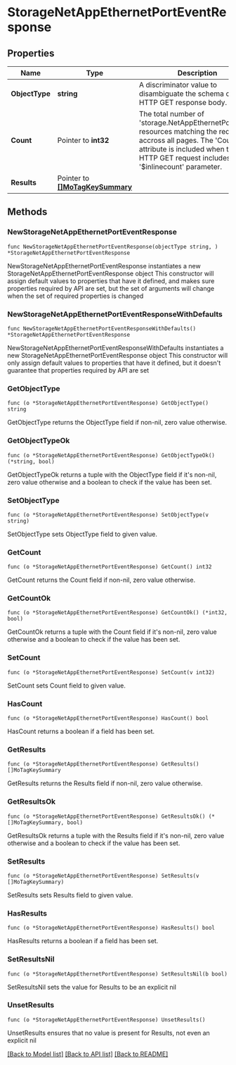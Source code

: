 # StorageNetAppEthernetPortEventResponse

## Properties

Name | Type | Description | Notes
------------ | ------------- | ------------- | -------------
**ObjectType** | **string** | A discriminator value to disambiguate the schema of a HTTP GET response body. | 
**Count** | Pointer to **int32** | The total number of &#39;storage.NetAppEthernetPortEvent&#39; resources matching the request, accross all pages. The &#39;Count&#39; attribute is included when the HTTP GET request includes the &#39;$inlinecount&#39; parameter. | [optional] 
**Results** | Pointer to [**[]MoTagKeySummary**](MoTagKeySummary.md) |  | [optional] 

## Methods

### NewStorageNetAppEthernetPortEventResponse

`func NewStorageNetAppEthernetPortEventResponse(objectType string, ) *StorageNetAppEthernetPortEventResponse`

NewStorageNetAppEthernetPortEventResponse instantiates a new StorageNetAppEthernetPortEventResponse object
This constructor will assign default values to properties that have it defined,
and makes sure properties required by API are set, but the set of arguments
will change when the set of required properties is changed

### NewStorageNetAppEthernetPortEventResponseWithDefaults

`func NewStorageNetAppEthernetPortEventResponseWithDefaults() *StorageNetAppEthernetPortEventResponse`

NewStorageNetAppEthernetPortEventResponseWithDefaults instantiates a new StorageNetAppEthernetPortEventResponse object
This constructor will only assign default values to properties that have it defined,
but it doesn't guarantee that properties required by API are set

### GetObjectType

`func (o *StorageNetAppEthernetPortEventResponse) GetObjectType() string`

GetObjectType returns the ObjectType field if non-nil, zero value otherwise.

### GetObjectTypeOk

`func (o *StorageNetAppEthernetPortEventResponse) GetObjectTypeOk() (*string, bool)`

GetObjectTypeOk returns a tuple with the ObjectType field if it's non-nil, zero value otherwise
and a boolean to check if the value has been set.

### SetObjectType

`func (o *StorageNetAppEthernetPortEventResponse) SetObjectType(v string)`

SetObjectType sets ObjectType field to given value.


### GetCount

`func (o *StorageNetAppEthernetPortEventResponse) GetCount() int32`

GetCount returns the Count field if non-nil, zero value otherwise.

### GetCountOk

`func (o *StorageNetAppEthernetPortEventResponse) GetCountOk() (*int32, bool)`

GetCountOk returns a tuple with the Count field if it's non-nil, zero value otherwise
and a boolean to check if the value has been set.

### SetCount

`func (o *StorageNetAppEthernetPortEventResponse) SetCount(v int32)`

SetCount sets Count field to given value.

### HasCount

`func (o *StorageNetAppEthernetPortEventResponse) HasCount() bool`

HasCount returns a boolean if a field has been set.

### GetResults

`func (o *StorageNetAppEthernetPortEventResponse) GetResults() []MoTagKeySummary`

GetResults returns the Results field if non-nil, zero value otherwise.

### GetResultsOk

`func (o *StorageNetAppEthernetPortEventResponse) GetResultsOk() (*[]MoTagKeySummary, bool)`

GetResultsOk returns a tuple with the Results field if it's non-nil, zero value otherwise
and a boolean to check if the value has been set.

### SetResults

`func (o *StorageNetAppEthernetPortEventResponse) SetResults(v []MoTagKeySummary)`

SetResults sets Results field to given value.

### HasResults

`func (o *StorageNetAppEthernetPortEventResponse) HasResults() bool`

HasResults returns a boolean if a field has been set.

### SetResultsNil

`func (o *StorageNetAppEthernetPortEventResponse) SetResultsNil(b bool)`

 SetResultsNil sets the value for Results to be an explicit nil

### UnsetResults
`func (o *StorageNetAppEthernetPortEventResponse) UnsetResults()`

UnsetResults ensures that no value is present for Results, not even an explicit nil

[[Back to Model list]](../README.md#documentation-for-models) [[Back to API list]](../README.md#documentation-for-api-endpoints) [[Back to README]](../README.md)


